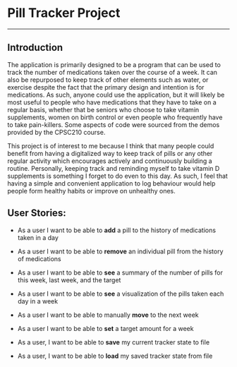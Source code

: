 # Pill Tracker Project

---

## Introduction

The application is primarily designed to be a program that can be used to 
track the number of medications taken over the course of a week. 
It can also be repurposed to keep track of other elements such as
water, or exercise despite the fact that the primary design and intention is for
medications. As such, anyone could use the application, but it will likely be most useful
to people who have medications that they have to take on a regular basis, whether that
be seniors who choose to take vitamin supplements, women on birth control or even 
people who frequently have to take pain-killers. Some aspects of code were sourced from the 
demos provided by the CPSC210 course.


This project is of interest to me because I think that many people could
benefit from having a digitalized way to keep track of pills or any other regular activity which 
encourages actively and continuously building a routine. Personally, keeping 
track and reminding myself to take vitamin D supplements is something I forget to do
even to this day. As such, I feel that having a simple and convenient application
to log behaviour would help people form healthy habits or improve on unhealthy ones.

## User Stories:
- As a user I want to be able to **add** a pill to the history of medications taken in a day
- As a user I want to be able to **remove** an individual pill from the history of medications
- As a user I want to be able to **see** a summary of the number of pills for this week, last week, and the target
- As a user I want to be able to **see** a visualization of the pills taken each day in a week
- As a user I want to be able to manually **move** to the next week
- As a user I want to be able to **set** a target amount for a week

- As a user, I want to be able to **save** my current tracker state to file
- As a user, I want to be able to **load** my saved tracker state from file 
